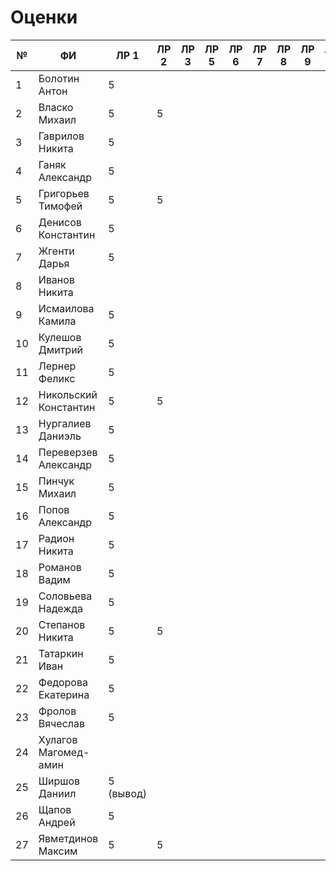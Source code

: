# Оценки
| №  | ФИ                    | ЛР 1 | ЛР 2 | ЛР 3 | ЛР 5 | ЛР 6 | ЛР 7 | ЛР 8 | ЛР 9 | ЛР 10 | ЛР 11 | ЛР 12 | ЛР 13 | ЛР 14 | ЛР 15 | КП 3 | КП 4 | Зачет |
|----|-----------------------|------|------|------|------|------|------|------|------|-------|-------|-------|-------|-------|-------|------|------|-------|
| 1  | Болотин Антон         |  5   |      |      |      |      |      |      |      |       |       |       |       |       |       |      |      |       |
| 2  | Власко Михаил         |  5   |  5   |      |      |      |      |      |      |       |       |       |       |       |       |      |      |       |
| 3  | Гаврилов Никита       |  5   |      |      |      |      |      |      |      |       |       |       |       |       |       |      |      |       |
| 4  | Ганяк Александр       |  5   |      |      |      |      |      |      |      |       |       |       |       |       |       |      |      |       |
| 5  | Григорьев Тимофей     |  5   |  5   |      |      |      |      |      |      |       |       |       |       |       |       |      |      |       |
| 6  | Денисов Константин    |  5   |      |      |      |      |      |      |      |       |       |       |       |       |       |      |      |       |
| 7  | Жгенти Дарья          |  5   |      |      |      |      |      |      |      |       |       |       |       |       |       |      |      |       |
| 8  | Иванов Никита         |      |      |      |      |      |      |      |      |       |       |       |       |       |       |      |      |       |
| 9  | Исмаилова Камила      |  5   |      |      |      |      |      |      |      |       |       |       |       |       |       |      |      |       |
| 10 | Кулешов Дмитрий       |  5   |      |      |      |      |      |      |      |       |       |       |       |       |       |      |      |       |
| 11 | Лернер Феликс         |  5   |      |      |      |      |      |      |      |       |       |       |       |       |       |      |      |       |
| 12 | Никольский Константин |  5   |  5   |      |      |      |      |      |      |       |       |       |       |       |       |      |      |       |
| 13 | Нургалиев  Даниэль    |  5   |      |      |      |      |      |      |      |       |       |       |       |       |       |      |      |       |
| 14 | Переверзев Александр  |  5   |      |      |      |      |      |      |      |       |       |       |       |       |       |      |      |       |
| 15 | Пинчук Михаил         |  5   |      |      |      |      |      |      |      |       |       |       |       |       |       |      |      |       |
| 16 | Попов Александр       |  5   |      |      |      |      |      |      |      |       |       |       |       |       |       |      |      |       |
| 17 | Радион Никита         |  5   |      |      |      |      |      |      |      |       |       |       |       |       |       |      |      |       |
| 18 | Романов Вадим         |  5   |      |      |      |      |      |      |      |       |       |       |       |       |       |      |      |       |
| 19 | Соловьева Надежда     |  5   |      |      |      |      |      |      |      |       |       |       |       |       |       |      |      |       |
| 20 | Степанов Никита       |  5   |  5   |      |      |      |      |      |      |       |       |       |       |       |       |      |      |       |
| 21 | Татаркин Иван         |  5   |      |      |      |      |      |      |      |       |       |       |       |       |       |      |      |       |
| 22 | Федорова Екатерина    |  5   |      |      |      |      |      |      |      |       |       |       |       |       |       |      |      |       |
| 23 | Фролов Вячеслав       |  5   |      |      |      |      |      |      |      |       |       |       |       |       |       |      |      |       |
| 24 | Хулагов Магомед-амин  |      |      |      |      |      |      |      |      |       |       |       |       |       |       |      |      |       |
| 25 | Ширшов Даниил         |  5 (вывод)  |      |      |      |      |      |      |      |       |       |       |       |       |       |      |      |       |
| 26 | Щапов Андрей          |  5   |      |      |      |      |      |      |      |       |       |       |       |       |       |      |      |       |
| 27 | Явметдинов Максим     |  5   |  5   |      |      |      |      |      |      |       |       |       |       |       |       |      |      |       |
